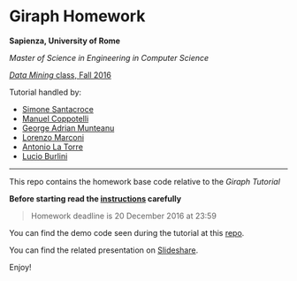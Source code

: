 Giraph Homework
=========================

**Sapienza, University of Rome**

*Master of Science in Engineering in Computer Science*

[*Data Mining* class, Fall 2016](http://aris.me/index.php/data-mining-2016)

Tutorial handled by:

- [Simone Santacroce](https://it.linkedin.com/in/simone-santacroce-272739134)
- [Manuel Coppotelli](https://it.linkedin.com/in/manuelcoppotelli)
- [George Adrian Munteanu](https://it.linkedin.com/in/george-adrian-munteanu-707744134)
- [Lorenzo Marconi](https://www.linkedin.com/in/lorenzo-marconi-1a2580105)
- [Antonio La Torre](https://www.linkedin.com/in/antonio-la-torre-768738134)
- [Lucio Burlini](https://www.linkedin.com/in/lucio-burlini-827739134)


---

This repo contains the homework base code relative to the *Giraph Tutorial*

**Before starting read the [instructions](https://github.com/manuelcoppotelli/giraph-homework/blob/master/giraph_homework_text.pdf) carefully**

> Homework deadline is 20 December 2016 at 23:59

You can find the demo code seen during the tutorial at this [repo](https://github.com/manuelcoppotelli/giraph-demo).

You can find the related presentation on [Slideshare](http://www.slideshare.net/ManuelCoppotelli/apache-giraph-largescale-graph-processing-done-better).


Enjoy!
